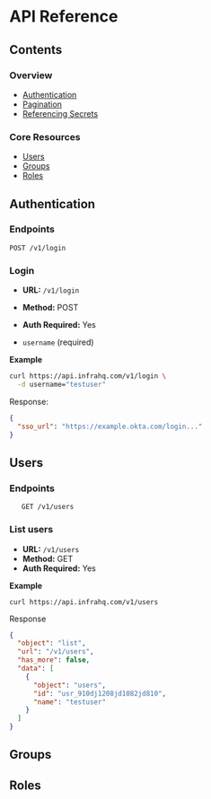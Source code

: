 # API Reference

## Contents

### Overview
- [Authentication](#authentication)
- [Pagination](#authentication)
- [Referencing Secrets](#secrets)

### Core Resources
- [Users](#users)
- [Groups](#groups)
- [Roles](#roles)

## Authentication

### Endpoints

```
POST /v1/login
```

### Login

* **URL:** `/v1/login`
* **Method:** POST
* **Auth Required:** Yes

* `username` (required)

**Example**

```bash
curl https://api.infrahq.com/v1/login \
  -d username="testuser"
```

Response:

```json
{
  "sso_url": "https://example.okta.com/login..."
}
```

## Users

### Endpoints

```
   GET /v1/users
```

### List users

* **URL:** `/v1/users`
* **Method:** GET
* **Auth Required:** Yes

**Example**

```
curl https://api.infrahq.com/v1/users
```

Response

```json
{
  "object": "list",
  "url": "/v1/users",
  "has_more": false,
  "data": [
    {
      "object": "users",
      "id": "usr_910dj1208jd1082jd810",
      "name": "testuser"
    }
  ]
}
```

## Groups

## Roles

